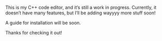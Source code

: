 This is my C++ code editor, and it’s still a work in progress. Currently, it doesn’t have many features, but I’ll be adding wayyyy more stuff soon!

A guide for installation will be soon.

Thanks for checking it out!
